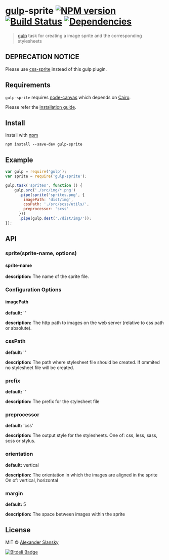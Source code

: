 # [gulp](http://gulpjs.com)-sprite [![NPM version](https://badge.fury.io/js/gulp-sprite.png)](http://badge.fury.io/js/gulp-sprite) [![Build Status](https://travis-ci.org/aslansky/gulp-sprite.png?branch=master)](https://travis-ci.org/aslansky/gulp-sprite) [![Dependencies](https://david-dm.org/aslansky/gulp-sprite.png)](https://david-dm.org/aslansky/gulp-sprite)

> [gulp](http://gulpjs.com) task for creating a image sprite and the corresponding stylesheets

## DEPRECATION NOTICE

Please use [css-sprite](https://github.com/aslansky/css-sprite) instead of this gulp plugin.


## Requirements

`gulp-sprite` requires [node-canvas](https://github.com/learnboost/node-canvas) which depends on [Cairo](http://cairographics.org/).

Please refer the [installation guide](https://github.com/learnboost/node-canvas/wiki).

## Install

Install with [npm](https://npmjs.org/package/gulp-sprite)

```
npm install --save-dev gulp-sprite
```

## Example

```js
var gulp = require('gulp');
var sprite = require('gulp-sprite');

gulp.task('sprites', function () {
    gulp.src('./src/img/*.png')
      .pipe(sprite('sprites.png', {
        imagePath: 'dist/img',
        cssPath: './src/scss/utils/',
        preprocessor: 'scss'
      }))
      .pipe(gulp.dest('./dist/img/'));
});
```

## API

### sprite(sprite-name, options)

#### sprite-name

**description:** The name of the sprite file.

### Configuration Options

#### imagePath

**default:** ''

**description:** The http path to images on the web server (relative to css path or absolute).

### cssPath

**default:** ''

**description:** The path where stylesheet file should be created. If ommited no stylesheet file will be created.

### prefix

**default:** ''

**description:** The prefix for the stylesheet file

### preprocessor

**default:** 'css'

**description:** The output style for the stylesheets.
One of: css, less, sass, scss or stylus.

### orientation

**default:** vertical

**description:** The orientation in which the images are aligned in the sprite
On of: vertical, horizontal

### margin

**default:** 5

**description:** The space between images within the sprite

## License

MIT © [Alexander Slansky](http://slansky.net)

[![Bitdeli Badge](https://d2weczhvl823v0.cloudfront.net/aslansky/gulp-sprite/trend.png)](https://bitdeli.com/free "Bitdeli Badge")
